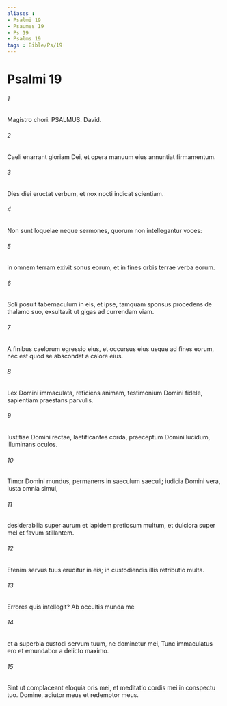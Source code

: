 ```yaml
---
aliases : 
- Psalmi 19
- Psaumes 19
- Ps 19
- Psalms 19
tags : Bible/Ps/19
---
```


# Psalmi 19

###### 1
Magistro chori. PSALMUS. David.
###### 2
Caeli enarrant gloriam Dei, et opera manuum eius annuntiat firmamentum.
###### 3
Dies diei eructat verbum, et nox nocti indicat scientiam.
###### 4
Non sunt loquelae neque sermones, quorum non intellegantur voces:
###### 5
in omnem terram exivit sonus eorum, et in fines orbis terrae verba eorum.
###### 6
Soli posuit tabernaculum in eis, et ipse, tamquam sponsus procedens de thalamo suo, exsultavit ut gigas ad currendam viam.
###### 7
A finibus caelorum egressio eius, et occursus eius usque ad fines eorum, nec est quod se abscondat a calore eius.
###### 8
Lex Domini immaculata, reficiens animam, testimonium Domini fidele, sapientiam praestans parvulis.
###### 9
Iustitiae Domini rectae, laetificantes corda, praeceptum Domini lucidum, illuminans oculos.
###### 10
Timor Domini mundus, permanens in saeculum saeculi; iudicia Domini vera, iusta omnia simul,
###### 11
desiderabilia super aurum et lapidem pretiosum multum, et dulciora super mel et favum stillantem.
###### 12
Etenim servus tuus eruditur in eis; in custodiendis illis retributio multa.
###### 13
Errores quis intellegit? Ab occultis munda me
###### 14
et a superbia custodi servum tuum, ne dominetur mei, Tunc immaculatus ero et emundabor a delicto maximo.
###### 15
Sint ut complaceant eloquia oris mei, et meditatio cordis mei in conspectu tuo. Domine, adiutor meus et redemptor meus.
